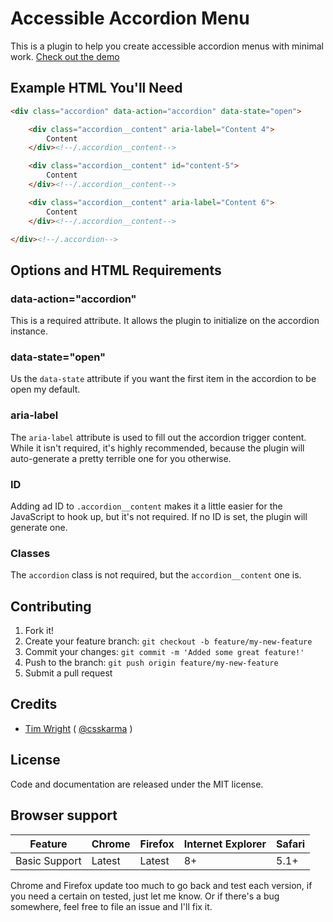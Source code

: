 # Accessible Accordion Menu

This is a plugin to help you create accessible accordion menus with minimal work. [Check out the demo](https://timwright12.github.io/a11y-accordion/)

## Example HTML You'll Need

```html
<div class="accordion" data-action="accordion" data-state="open">

	<div class="accordion__content" aria-label="Content 4">
		Content
	</div><!--/.accordion__content-->

	<div class="accordion__content" id="content-5">
		Content
	</div><!--/.accordion__content-->

	<div class="accordion__content" aria-label="Content 6">
		Content
	</div><!--/.accordion__content-->

</div><!--/.accordion-->
```

## Options and HTML Requirements

### data-action="accordion"

This is a required attribute. It allows the plugin to initialize on the accordion instance.

### data-state="open"

Us the `data-state` attribute if you want the first item in the accordion to be open my default.

### aria-label

The `aria-label` attribute is used to fill out the accordion trigger content. While it isn't required, it's highly recommended, because the plugin will auto-generate a pretty terrible one for you otherwise.

### ID

Adding ad ID to `.accordion__content` makes it a little easier for the JavaScript to hook up, but it's not required. If no ID is set, the plugin will generate one.

### Classes

The `accordion` class is not required, but the `accordion__content` one is.

## Contributing

1. Fork it!
2. Create your feature branch: `git checkout -b feature/my-new-feature`
3. Commit your changes: `git commit -m 'Added some great feature!'`
4. Push to the branch: `git push origin feature/my-new-feature`
5. Submit a pull request

## Credits

- [Tim Wright](http://github.com/timwright12) ( [@csskarma](http://twitter.com/csskarma) )

## License

Code and documentation are released under the MIT license.

## Browser support

| Feature       | Chrome | Firefox | Internet Explorer | Safari |
|---------------|--------|---------|-------------------|--------|
| Basic Support | Latest | Latest  | 8+                | 5.1+   |

Chrome and Firefox update too much to go back and test each version, if you need a certain on tested, just let me know. Or if there's a bug somewhere, feel free to file an issue and I'll fix it.

